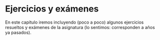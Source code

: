 # Ejercicios y exámenes

En este capítulo iremos incluyendo (poco a poco) algunos ejercicios resueltos y exámenes de la asignatura (lo sentimos: corresponden a años ya pasados).
